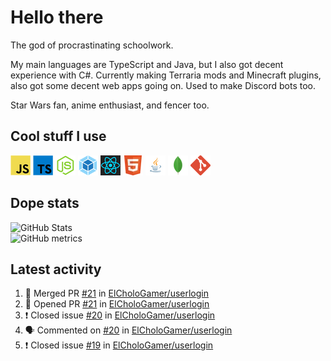 # Hello there

The god of procrastinating schoolwork.

My main languages are TypeScript and Java, but I also got decent experience with C#. Currently making Terraria mods and Minecraft plugins, also got some decent web apps going on. Used to make Discord bots too.

Star Wars fan, anime enthusiast, and fencer too.

## Cool stuff I use

![JavaScript][javascript]
![TypeScript][typescript]
![Node.js][node]
![Webpack][webpack]
![React][react]
![HTML][html]
![Java][java]
![MongoDB][mongodb]
![Git][git]

## Dope stats

![GitHub Stats](https://github-readme-stats.vercel.app/api?username=ElCholoGamer&theme=tokyonight)
<br />
![GitHub metrics](https://metrics.lecoq.io/ElCholoGamer?template=terminal&base.header=0&base.activity=0&base.community=0&base.repositories=0&base.metadata=0&languages=1)

## Latest activity

<!--START_SECTION:activity-->

1. 🎉 Merged PR [#21](https://github.com/ElCholoGamer/userlogin/pull/21) in [ElCholoGamer/userlogin](https://github.com/ElCholoGamer/userlogin)
2. 💪 Opened PR [#21](https://github.com/ElCholoGamer/userlogin/pull/21) in [ElCholoGamer/userlogin](https://github.com/ElCholoGamer/userlogin)
3. ❗️ Closed issue [#20](https://github.com/ElCholoGamer/userlogin/issues/20) in [ElCholoGamer/userlogin](https://github.com/ElCholoGamer/userlogin)
4. 🗣 Commented on [#20](https://github.com/ElCholoGamer/userlogin/issues/20) in [ElCholoGamer/userlogin](https://github.com/ElCholoGamer/userlogin)
5. ❗️ Closed issue [#19](https://github.com/ElCholoGamer/userlogin/issues/19) in [ElCholoGamer/userlogin](https://github.com/ElCholoGamer/userlogin)
<!--END_SECTION:activity-->

[userlogin]: https://www.spigotmc.org/resources/userlogin.80669/
[javascript]: https://raw.githubusercontent.com/ElCholoGamer/ElCholoGamer/master/icons/javascript.png
[typescript]: https://raw.githubusercontent.com/ElCholoGamer/ElCholoGamer/master/icons/typescript.png
[java]: https://raw.githubusercontent.com/ElCholoGamer/ElCholoGamer/master/icons/java.png
[node]: https://raw.githubusercontent.com/ElCholoGamer/ElCholoGamer/master/icons/node.png
[react]: https://raw.githubusercontent.com/ElCholoGamer/ElCholoGamer/master/icons/react.png
[webpack]: https://raw.githubusercontent.com/ElCholoGamer/ElCholoGamer/master/icons/webpack.png
[html]: https://raw.githubusercontent.com/ElCholoGamer/ElCholoGamer/master/icons/html.png
[git]: https://raw.githubusercontent.com/ElCholoGamer/ElCholoGamer/master/icons/git.png
[mongodb]: https://raw.githubusercontent.com/ElCholoGamer/ElCholoGamer/master/icons/mongodb.png

